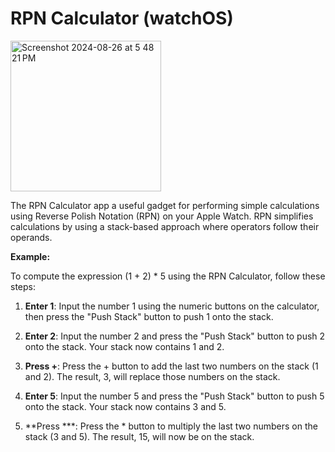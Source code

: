 # RPN Calculator (watchOS)

<img width="241" alt="Screenshot 2024-08-26 at 5 48 21 PM" src="https://github.com/user-attachments/assets/7d516a9f-c965-41d0-9f14-a9365871d119">

The RPN Calculator app a useful gadget for performing simple calculations using Reverse Polish Notation (RPN) on your Apple Watch. 
RPN simplifies calculations by using a stack-based approach where operators follow their operands. 

**Example:**

To compute the expression (1 + 2) * 5 using the RPN Calculator, follow these steps:

1. **Enter 1**: Input the number 1 using the numeric buttons on the calculator, then press the "Push Stack" button to push 1 onto the stack.

2. **Enter 2**: Input the number 2 and press the "Push Stack" button to push 2 onto the stack. Your stack now contains 1 and 2.

3. **Press +**: Press the + button to add the last two numbers on the stack (1 and 2). The result, 3, will replace those numbers on the stack.

4. **Enter 5**: Input the number 5 and press the "Push Stack" button to push 5 onto the stack. Your stack now contains 3 and 5.

5. **Press ***: Press the * button to multiply the last two numbers on the stack (3 and 5). The result, 15, will now be on the stack.
